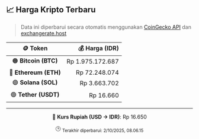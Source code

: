 

<!-- HARGA_KRIPTO -->
## 📈 Harga Kripto Terbaru

> Data ini diperbarui secara otomatis menggunakan [CoinGecko API](https://www.coingecko.com/) dan [exchangerate.host](https://exchangerate.host/)

<div align="center">

| 🪙 Token | 💰 Harga (IDR) |
|:------:|---------------:|
| 🟠 **Bitcoin (BTC)**   | Rp 1.975.172.687 |
| 🔵 **Ethereum (ETH)**  | Rp 72.248.074 |
| 🟣 **Solana (SOL)**    | Rp 3.663.702 |
| 🟢 **Tether (USDT)**   | Rp 16.660 |

---

💱 **Kurs Rupiah (USD → IDR)**: Rp 16.650

🕒 <sub>Terakhir diperbarui: 2/10/2025, 08.06.15</sub>

</div>
<!-- /HARGA_KRIPTO -->